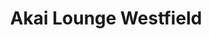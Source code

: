 ---
layout: place
title: "Akai Lounge Westfield"
permalink: /new-jersey/westfield/akai-lounge-westfield.html
stateAbbr: NJ
stateName: New Jersey
cityName: Westfield
seo:
  name: "Akai Lounge Westfield"
  type: Restaurant
  links: https://www.akailounge.com/
description: "Akai Lounge Westfield serves delicious sushi in Westfield, New Jersey. Try fresh Japanese dishes for a great dining experience. "
place_id: ChIJ9eRl-Kixw4kRaRD3EPVud80
photos:
  - name: >-
      places/ChIJ9eRl-Kixw4kRaRD3EPVud80/photos/AeeoHcKHPYrxgCexK4mIFi4jnNHUEamwcd2xbp2TE36sZo35_C-Y1seHf8EzITlslqKUOC29fImJTucuXo4JrM3buhxy3x2jkDfs3x8AmHUPpMnqOWvUoh4kLrtajw7Z5L3kFuWqCN4b-V1uBXI5gZwRCFPHn0-S79I8QWTC8MN_6sLTjyaqCMUmBmMQLWURjBTgADFvUBS9t-Vd4C7VjvvuMt9aHPj9NK_ZSJanworoiAoS0m2-Khh9in3a-lin7zfGVoRD83v3wWqPhANrvQdn9DZmTBCSbLfhPYmZ6jkdy-vVl_E8Aq7TVtV3GfFAXuu7BvKalz0653607L_VfWlqlGCBDdVfaqflG58mgDSbfb0XbNjhig1igEkZAjn-LOYxY262RknlgsT1xo_BEVJMPCsx4ougH-8yLdRAS30DC-vD_9g
    widthPx: 4032
    heightPx: 3024
    authorAttributions:
      - displayName: Tsachy Shacham
        uri: https://maps.google.com/maps/contrib/109351254388399679459
        photoUri: >-
          https://lh3.googleusercontent.com/a-/ALV-UjWqm6zead9d2RFM6tN3Ie2ESpmu-NVmTy5FT0kaArkUDBnkQ97_EA=s100-p-k-no-mo
    flagContentUri: >-
      https://www.google.com/local/imagery/report/?cb_client=maps_api_places.places_api&image_key=!1e10!2sCIHM0ogKEICAgICEhM_Z3gE&hl=en-US
    googleMapsUri: >-
      https://www.google.com/maps/place//data=!3m4!1e2!3m2!1sCIHM0ogKEICAgICEhM_Z3gE!2e10!4m2!3m1!1s0x89c3b1a8f865e4f5:0xcd776ef510f71069
  - name: >-
      places/ChIJ9eRl-Kixw4kRaRD3EPVud80/photos/AeeoHcI3GBztcJWnXDNs_E1g9ptbtCGJ4rmYGSCV4gcedTnNLP2pLt2WQ3jIFNamyOcQ4tW_eI4qn5RfcNOSfxzNhLDD7BY0xUOMqqA_wzNrCDsNvWqE5jiqglxmXkgBIUlfGQIqG4PCPeQ6bUEPfQ4J06QzseasCyq8UvwSMXg8C6t6YyJjAtJ5ARxwOq-e6btEtfP7ZJMV-yjyImMuzVP0jj1RmsWrr80BnT6gVpw7bIysQGiwpweDTYeK60eg31d7kZPGFDUvBahIkgZDStzPmi_WTuNeL69DdT3FYPxmlH6emaqDPg6_RKsSaz5xd8HM3f2nW28EcYUu3qXhKZ_t71amZu7xxgMLS0ZGJ-jBjlZS_5d0IKwmyWT8FMOZ78PRrLyJP9CVU7XCQ1x40z3R9YlPFJO5swhCkAFBItZy_umiQTLA
    widthPx: 4800
    heightPx: 3600
    authorAttributions:
      - displayName: John Chef
        uri: https://maps.google.com/maps/contrib/118024605825338011509
        photoUri: >-
          https://lh3.googleusercontent.com/a-/ALV-UjXCdEd355KSuiiRwK7uHqfglIZrRq-nsfHhLEIO_sfZZ7sU6t_6=s100-p-k-no-mo
    flagContentUri: >-
      https://www.google.com/local/imagery/report/?cb_client=maps_api_places.places_api&image_key=!1e10!2sCIHM0ogKEICAgMDIzp6MmQE&hl=en-US
    googleMapsUri: >-
      https://www.google.com/maps/place//data=!3m4!1e2!3m2!1sCIHM0ogKEICAgMDIzp6MmQE!2e10!4m2!3m1!1s0x89c3b1a8f865e4f5:0xcd776ef510f71069
  - name: >-
      places/ChIJ9eRl-Kixw4kRaRD3EPVud80/photos/AeeoHcJN-4dIUdUROmKeLysaOJu5V8GdsrVY5jLkNgB9GliBvL0DIsBcOdMjK_mQEa84OvIZHwcWYcPVja6BtRxZIcUIhzvFc-52s409GmH_jTOvngHBVqNr5hy_jpz8EAvyqFH7GT9pNRTX8ecDzScFVauFoPAnHCcPtXrsTFE7mw4_nnFSR5LYW3PAfvp4f_3H8m-_YK79PAk70csdzzntqmuAKi41wrAHMjfbByvWR6kQQCP8tWbLhVBceZMT9nrcni5j_JsPD-neAdLklmahbiow7uciTNXCp1VzOFTeNHNM-ylYDQfGiYqIROT2bbdK9G8ANhQYCXaJ7RVXk1hIYCY6Bepj78XcBG_o0cgOCyZaMsOWC2K7Low9AoJTFYYlJLe7Wk_qZm926Le6LxI7WSZN-dffrmXx4hr-tvVgLNCF24A
    widthPx: 4000
    heightPx: 3000
    authorAttributions:
      - displayName: Edwin Vazquez
        uri: https://maps.google.com/maps/contrib/115342274298498984818
        photoUri: >-
          https://lh3.googleusercontent.com/a-/ALV-UjU9ulvf22zOzn3dmugpHWApSl4N8hvvcwm4FMvVwfnX5aVCT1025Q=s100-p-k-no-mo
    flagContentUri: >-
      https://www.google.com/local/imagery/report/?cb_client=maps_api_places.places_api&image_key=!1e10!2sCIHM0ogKEICAgIDPytSuyAE&hl=en-US
    googleMapsUri: >-
      https://www.google.com/maps/place//data=!3m4!1e2!3m2!1sCIHM0ogKEICAgIDPytSuyAE!2e10!4m2!3m1!1s0x89c3b1a8f865e4f5:0xcd776ef510f71069
  - name: >-
      places/ChIJ9eRl-Kixw4kRaRD3EPVud80/photos/AeeoHcJay7SpLrEQIKw2qv42Tdtw4jfoibcRBDQlU5JFP5Udx3RoQWQNcTZGArK9taka8TdZnLHRpxaRafIfd8VX1TghAukXrOddLMKT5xVLC89fcxdufZa6_-ATfU64NXZcfg7u1a1MEGnxhrBAULDiANU5I2C4Qir6ZHm_Ik0W_wRQA3UhEAkXmAzg4O_XLySK88E3RgrD8-iGjJZ7Utpqv9vFOjViqudVl93KL-yMlVoJJGuN2wI6R8Htv1EuIIIzJRV6-W4NH6VxN1sty9HRehuvWVLhMAA355DWyNHfbPDj5JWGEjB7Save4UlIcrJfozD2eKxsiXLDzCHqx4gZmaSqv9e9aOWvzq4puW5_e-DH9fa26lTtV_ZBy2u2NLvNq-NoXp1jPzyWBZF0o8rundDT8Bb9ywxuqkxe70zSLyN0reDp
    widthPx: 3024
    heightPx: 4032
    authorAttributions:
      - displayName: Binghua Zhu
        uri: https://maps.google.com/maps/contrib/107739669427890909129
        photoUri: >-
          https://lh3.googleusercontent.com/a/ACg8ocLPwuCr5MVgEeYtelCjPqhbDgQT7w4TpMmV9kzaOuj5A0gMHg=s100-p-k-no-mo
    flagContentUri: >-
      https://www.google.com/local/imagery/report/?cb_client=maps_api_places.places_api&image_key=!1e10!2sCIHM0ogKEICAgMCQud3-1AE&hl=en-US
    googleMapsUri: >-
      https://www.google.com/maps/place//data=!3m4!1e2!3m2!1sCIHM0ogKEICAgMCQud3-1AE!2e10!4m2!3m1!1s0x89c3b1a8f865e4f5:0xcd776ef510f71069
  - name: >-
      places/ChIJ9eRl-Kixw4kRaRD3EPVud80/photos/AeeoHcL4jhGI5l8hD7OAd28inFsKvbPN2Jb805Axe5vtveQubu7v3KrTBOuRHZz2gznUlxOLNYb_sHFVtKvy9oZDntxcLcs-sckH1YSEKactcks3tz7KKaTpeb7iKArK_Kq_JWG31Qn7Tzk1bsCH5NRInZtcdXSctsS_1RSihkGH92bvnb_pqw6db4HkywRu7Dctan8UgMdTgmtb-Lt2yk0QgLj5_lMF4SZ9J-ezCo6wYxXuSbfTAB6Fxav0ml-byAxcK3TunkmwnfLurBTM-S5N0eDc116k-sESgrQG0NByu0000E5X2iSpYJ0ndLgaZ-wgtBl7yIG1MFmoj5gJlU_MJ6oe-hhlr1-9MLg-6DgPNB-1p-UFXSC3yqtQONc92AkK-iv6K8_Wg1kI4KKEEBzCJG3ZtjTji7Idm-hwwFhqh4QLkkzl
    widthPx: 4080
    heightPx: 3072
    authorAttributions:
      - displayName: Todd Cohen
        uri: https://maps.google.com/maps/contrib/107140309854045839068
        photoUri: >-
          https://lh3.googleusercontent.com/a-/ALV-UjUOoo9r0MoCFlYFECZtW5CjcPDk6pgL65puAp_a7FGQt-yOqZWzGQ=s100-p-k-no-mo
    flagContentUri: >-
      https://www.google.com/local/imagery/report/?cb_client=maps_api_places.places_api&image_key=!1e10!2sCIHM0ogKEICAgIC3m_v8ugE&hl=en-US
    googleMapsUri: >-
      https://www.google.com/maps/place//data=!3m4!1e2!3m2!1sCIHM0ogKEICAgIC3m_v8ugE!2e10!4m2!3m1!1s0x89c3b1a8f865e4f5:0xcd776ef510f71069
  - name: >-
      places/ChIJ9eRl-Kixw4kRaRD3EPVud80/photos/AeeoHcKHGSAlvi2hWsamZczQTazwN3HfTnuI2ZKEhZinHC9z5yp3jJ1cDnrnZRb4kpl3um6g3qrVsC-ZqTmcUwS8UQnYHZmVwN1S0nGS8ANQEUyRhSVnjx5zZUZLz6-uSxqRvdogGDYaVzp9_-zhPFIM6m3hSv12iVfOJwA9DJaAMhhuDkkp8yRsBwTL0Q-3FtXvGhq2feP9fzY0EjrasyxZgeWUKrgBjW9vyAckfT9OmcLpIX4D1rvf3VDbkLFrXw5rNqYSI8y-RP7JCorzGoYdGN8FVLOsK9Tu4ZVKKvnQjl7J6URUl91Yh9aqnilcSa3kdf8Ta9xrVYGW984cSVT871VPFgRPAxlg9fzOltBdFlyxYaJejQ6UENF6f1j0aDFde6TkOQHbucl8HXBIxq9EOIYYMtLQL-6-9lD3dF0
    widthPx: 3024
    heightPx: 4032
    authorAttributions:
      - displayName: Phil Lagana
        uri: https://maps.google.com/maps/contrib/111394208074652174388
        photoUri: >-
          https://lh3.googleusercontent.com/a/ACg8ocK0KDPq--TXknbfGckHOGDFj1ANv8azEHWQI0ZlmV__WfwULA=s100-p-k-no-mo
    flagContentUri: >-
      https://www.google.com/local/imagery/report/?cb_client=maps_api_places.places_api&image_key=!1e10!2sCIHM0ogKEICAgID_wZQm&hl=en-US
    googleMapsUri: >-
      https://www.google.com/maps/place//data=!3m4!1e2!3m2!1sCIHM0ogKEICAgID_wZQm!2e10!4m2!3m1!1s0x89c3b1a8f865e4f5:0xcd776ef510f71069
  - name: >-
      places/ChIJ9eRl-Kixw4kRaRD3EPVud80/photos/AeeoHcJzsySK6lHfrAvoGQvBUKWgSNOqjlB9upUot_kSwb7LISTfoYPR-lX_SIWHP95631ZflZdFI0NpVzXw5TRe4w--Hk1bkvUywDm5EJqiunwiR1iKpmJhAaKtn2EDiqxCYchkeJzCuwhuLc17kQE77iFtvPhsYNnyzevK-WodHS9nyTXj5m25dDX1Ax2KFF6BsGxBG_SH0Y7zdOvt3UQusumstJAIjUx-oma7hMTnVRYbCyMRJnIavW3pKZn7cieH6gOfFJwYAX2JeDusVulbfO5FqQlBdjGa4MB3d5ekYAvmzWaUa-JLgmZzJWDMd5xnmEX0q-bjbUcptJlfk_72--foubuFBuZd31slHXadOnvumQH2wzIK8m1XoDlY4sw70rRA0KPQODLssROOI5Sqz49DLldSfSml6q6-2ZXziseeKu1f
    widthPx: 4080
    heightPx: 3072
    authorAttributions:
      - displayName: Todd Cohen
        uri: https://maps.google.com/maps/contrib/107140309854045839068
        photoUri: >-
          https://lh3.googleusercontent.com/a-/ALV-UjUOoo9r0MoCFlYFECZtW5CjcPDk6pgL65puAp_a7FGQt-yOqZWzGQ=s100-p-k-no-mo
    flagContentUri: >-
      https://www.google.com/local/imagery/report/?cb_client=maps_api_places.places_api&image_key=!1e10!2sCIHM0ogKEICAgIC32_KSqAE&hl=en-US
    googleMapsUri: >-
      https://www.google.com/maps/place//data=!3m4!1e2!3m2!1sCIHM0ogKEICAgIC32_KSqAE!2e10!4m2!3m1!1s0x89c3b1a8f865e4f5:0xcd776ef510f71069
  - name: >-
      places/ChIJ9eRl-Kixw4kRaRD3EPVud80/photos/AeeoHcJUCAo8mx3GGUxd0cPYJvwIMIon-upLmjm3uVTpaIPyRpCw4CrPfFKz2orVhw8ONnX-7Y3sI47pzIIIwcrY9-R70_rdXGPt54KqhbYEPZ_F0N6wI4IM9JhSBMrdjbdpqnyEgy-18iGfum3OxbiSzlVoIVaWZkXH-b8lhMJSVPZJzx6_ypPNwOReH66SCcXserHuyCA6MX0RHBPcz4fEqkjrlGwsmsHtw_M7IpPhwqpMcQkljZi3kp-UGZ8oB0Z7AiAtwbgSzUUMfKVtH3KsfM7w3RRXQLYmwqovbUTgENQr9WBQ0sFrpLRI6lZ7rZEHFcdHuOMkI5byI-Z3X9Tr7O_WAryfYMGMYkBCbFgA0l9fuKbKhNnq4Nnumo1VRYlVO8meD50da6WAwJEZ12rX0aQigA2RCdFMk4UB6TqX20FMwQ
    widthPx: 4080
    heightPx: 3072
    authorAttributions:
      - displayName: Todd Cohen
        uri: https://maps.google.com/maps/contrib/107140309854045839068
        photoUri: >-
          https://lh3.googleusercontent.com/a-/ALV-UjUOoo9r0MoCFlYFECZtW5CjcPDk6pgL65puAp_a7FGQt-yOqZWzGQ=s100-p-k-no-mo
    flagContentUri: >-
      https://www.google.com/local/imagery/report/?cb_client=maps_api_places.places_api&image_key=!1e10!2sCIHM0ogKEICAgIC3m_vPRQ&hl=en-US
    googleMapsUri: >-
      https://www.google.com/maps/place//data=!3m4!1e2!3m2!1sCIHM0ogKEICAgIC3m_vPRQ!2e10!4m2!3m1!1s0x89c3b1a8f865e4f5:0xcd776ef510f71069
  - name: >-
      places/ChIJ9eRl-Kixw4kRaRD3EPVud80/photos/AeeoHcIdsiGVqzm78hlG5olcyLHXZy5z4-fDn7mhhbxKnbX6x5UpDmfX2Q5ASjAL_8HaFxNNWW6nUBKzsoCrR5fq5FM20gU67OtU10K4fvBELsV1YK4RCmhAe0zvq3pJ7NZY9xU9GAWMMGxT0Mu0jC9x7P_op-yEPTA2tm5oI28oInmHZWZ7PZQpzMC0CUQlOerVLor0-u8I4PZzD12DzEHoctcI_U-lNdTj5CIHU9jnimbwK1m01jBwLHBAHzsTPlyn0PBbUpxvUfn9OkcWFPz6fGci63awAAyA4DEPBYIsGJ2gP-gl8RUK4Ld6Ea0G4W3Z_7x_Yoey0RIcu1clvuEN2d3JTcVBWbQqYw9i5dxKsqTZ0JY6KAVPx_eOeK10PE1uRv22G6EkGjwTh2viHfOD0fojuQukckJttbUeW2kuYcCV0w
    widthPx: 3120
    heightPx: 4160
    authorAttributions:
      - displayName: Jaycee Name
        uri: https://maps.google.com/maps/contrib/114794768804146328411
        photoUri: >-
          https://lh3.googleusercontent.com/a-/ALV-UjU6o-Mj2thyWBFNIEBv-FptJBzn8UoI1SYI7w3BVs5R38dRhmdV=s100-p-k-no-mo
    flagContentUri: >-
      https://www.google.com/local/imagery/report/?cb_client=maps_api_places.places_api&image_key=!1e10!2sCIHM0ogKEICAgICOwLaLdw&hl=en-US
    googleMapsUri: >-
      https://www.google.com/maps/place//data=!3m4!1e2!3m2!1sCIHM0ogKEICAgICOwLaLdw!2e10!4m2!3m1!1s0x89c3b1a8f865e4f5:0xcd776ef510f71069
  - name: >-
      places/ChIJ9eRl-Kixw4kRaRD3EPVud80/photos/AeeoHcJPQ4a8jqgA4uhxiohYh58c63HRdfl1rwHKDG7QWckbmMmxeLr-olYc9GmYCsP8R_C0P7B2AZpdnGRC82sgmqq8aC6pasna1PossGOjMwbuoaUBoMiXtUuRC5S2TzLyRcDy9pCT7ZJJkGFIAxkaN26GIuAKRTeaOjVGZ0uSuSdwNfpbPGNhD6h1lKEhtFJQvow6VEl_-GVLuYBJ8_Aq976lKz997YL7y-nl31w65yD9aRvoVtGu_oIeJXbdhs02WG7FJ-1vUrwpCyAX39CCBBss1AWxTECURqpjJiyLL3x8tjdhqTq5pMbY_l6n4ihWcZ6adMIi66xelHlp7tgDhRbWzgN7KAg7uR9Bp2gBexpSbmjecgVqTzWhOu8KC5JTNWG4tBStLLDzPA2bIiXRgI5sY94-EXu-qsK8VT1SzZf3yA
    widthPx: 2992
    heightPx: 2992
    authorAttributions:
      - displayName: Jeffrey Gal
        uri: https://maps.google.com/maps/contrib/112609895661102545797
        photoUri: >-
          https://lh3.googleusercontent.com/a-/ALV-UjXYqh83-Tz6cfyZICXwVW0QPL41jxS9n8hVUmYo6-Ct3HnSckUD9w=s100-p-k-no-mo
    flagContentUri: >-
      https://www.google.com/local/imagery/report/?cb_client=maps_api_places.places_api&image_key=!1e10!2sCIHM0ogKEICAgICHgq32Xw&hl=en-US
    googleMapsUri: >-
      https://www.google.com/maps/place//data=!3m4!1e2!3m2!1sCIHM0ogKEICAgICHgq32Xw!2e10!4m2!3m1!1s0x89c3b1a8f865e4f5:0xcd776ef510f71069
address: 47 Elm St, Westfield, NJ 07090, USA
street: 47 Elm St
city: Westfield
state: NJ
zip: '07090'
country: USA
neighborhood: null
latitude: '40.651112'
longitude: '-74.348213'
accessibility_options:
  wheelchairAccessibleParking: true
  wheelchairAccessibleEntrance: true
  wheelchairAccessibleRestroom: true
  wheelchairAccessibleSeating: true
business_status: OPERATIONAL
name: Akai Lounge Westfield
google_maps_links:
  directionsUri: >-
    https://www.google.com/maps/dir//''/data=!4m7!4m6!1m1!4e2!1m2!1m1!1s0x89c3b1a8f865e4f5:0xcd776ef510f71069!3e0
  placeUri: https://maps.google.com/?cid=14805424298834464873
  writeAReviewUri: >-
    https://www.google.com/maps/place//data=!4m3!3m2!1s0x89c3b1a8f865e4f5:0xcd776ef510f71069!12e1
  reviewsUri: >-
    https://www.google.com/maps/place//data=!4m4!3m3!1s0x89c3b1a8f865e4f5:0xcd776ef510f71069!9m1!1b1
  photosUri: >-
    https://www.google.com/maps/place//data=!4m3!3m2!1s0x89c3b1a8f865e4f5:0xcd776ef510f71069!10e5
primary_type: Japanese Restaurant
opening_hours:
  regular: null
  current: null
secondary_opening_hours:
  regular:
    weekdayDescriptions: null
    type: null
  current:
    weekdayDescriptions: null
    type: null
phone: (908) 264-8660
price_level: PRICE_LEVEL_MODERATE
price_range: null
rating: '4.4'
rating_count: 424
website: https://www.akailounge.com/
reviews: null
parking_options: null
payment_options: null
allow_dogs: null
curbside_pickup: null
delivery: null
dine_in: null
good_for_children: null
good_for_groups: null
good_for_sports: null
live_music: null
menu_for_children: null
outdoor_seating: null
reservable: null
restroom: null
serves_beer: null
serves_breakfast: null
serves_brunch: null
serves_cocktails: null
serves_coffee: null
serves_dinner: null
serves_dessert: null
serves_lunch: null
serves_vegetarian_food: null
serves_wine: null
takeout: null
summary: null

---